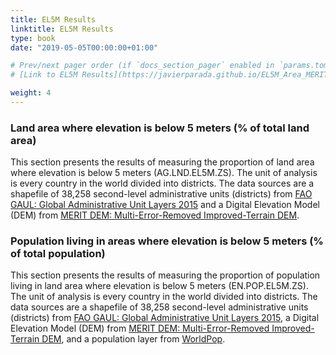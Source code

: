 ```yaml
---
title: EL5M Results
linktitle: EL5M Results
type: book
date: "2019-05-05T00:00:00+01:00"

# Prev/next pager order (if `docs_section_pager` enabled in `params.toml`)
# [Link to EL5M Results](https://javierparada.github.io/EL5M_Area_MERIT)

weight: 4
---
```


### Land area where elevation is below 5 meters (% of total land area)

This section presents the results of measuring the proportion of land area where elevation is below 5 meters (AG.LND.EL5M.ZS). The unit of analysis is every country in the world divided into districts. The data sources are a shapefile of 38,258 second-level administrative units (districts) from [FAO GAUL: Global Administrative Unit Layers 2015](https://developers.google.com/earth-engine/datasets/catalog/FAO_GAUL_2015_level2?hl=en) and a Digital Elevation Model (DEM) from [MERIT DEM: Multi-Error-Removed Improved-Terrain DEM](https://developers.google.com/earth-engine/datasets/catalog/MERIT_DEM_v1_0_3?hl=en).

<div class="flourish-embed flourish-table" data-src="visualisation/7722287"><script src="https://public.flourish.studio/resources/embed.js"></script></div>

### Population living in areas where elevation is below 5 meters (% of total population)

This section presents the results of measuring the proportion of population living in land area where elevation is below 5 meters (EN.POP.EL5M.ZS). The unit of analysis is every country in the world divided into districts. The data sources are a shapefile of 38,258 second-level administrative units (districts) from [FAO GAUL: Global Administrative Unit Layers 2015](https://developers.google.com/earth-engine/datasets/catalog/FAO_GAUL_2015_level2?hl=en), a Digital Elevation Model (DEM) from [MERIT DEM: Multi-Error-Removed Improved-Terrain DEM](https://developers.google.com/earth-engine/datasets/catalog/MERIT_DEM_v1_0_3?hl=en), and a population layer from [WorldPop](https://developers.google.com/earth-engine/datasets/catalog/WorldPop_GP_100m_pop_age_sex_cons_unadj?hl=en). 

<div class="flourish-embed flourish-table" data-src="visualisation/8510115"><script src="https://public.flourish.studio/resources/embed.js"></script></div>